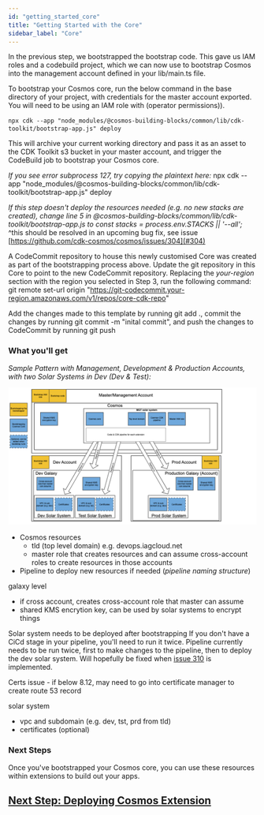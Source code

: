 ```yaml
---
id: "getting_started_core"
title: "Getting Started with the Core"
sidebar_label: "Core"
---
```


In the previous step, we bootstrapped the bootstrap code. This gave us IAM roles and a codebuild project, which we can now use to bootstrap Cosmos into the management account defined in your lib/main.ts file.

To bootstrap your Cosmos core, run the below command in the base directory of your project, with credentials for the master account exported. You will need to be using an IAM role with (operator permissions)).

    npx cdk --app "node_modules/@cosmos-building-blocks/common/lib/cdk-toolkit/bootstrap-app.js" deploy

This will archive your current working directory and pass it as an asset to the CDK Toolkit s3 bucket in your master account, and trigger the CodeBuild job to bootstrap your Cosmos core.

_If you see error subprocess 127, try copying the plaintext here:_ npx cdk --app "node_modules/@cosmos-building-blocks/common/lib/cdk-toolkit/bootstrap-app.js" deploy

_If this step doesn't deploy the resources needed (e.g. no new stacks are created), change line 5 in @cosmos-building-blocks/common/lib/cdk-toolkit/bootstrap-app.js to const stacks = process.env.STACKS || '--all';_
^this should be resolved in an upcoming bug fix, see issue [https://github.com/cdk-cosmos/cosmos/issues/304](#304)

A CodeCommit repository to house this newly customised Core was created as part of the bootstrapping process above. Update the git repository in this Core to point to the new CodeCommit repository. Replacing the _your-region_ section with the region you selected in Step 3, run the following command:
git remote set-url origin "https://git-codecommit.your-region.amazonaws.com/v1/repos/core-cdk-repo"

Add the changes made to this template by running git add ., commit the changes by running git commit -m "inital commit", and push the changes to CodeCommit by running git push

### What you'll get

_Sample Pattern with Management, Development & Production Accounts, with two Solar Systems in Dev (Dev & Test):_

![](./assets/getting_started/cosmos-core-bootstrap.png)

- Cosmos resources 
    - tld (top level domain) e.g. devops.iagcloud.net
    - master role that creates resources and can assume cross-account roles to create resources in those accounts
- Pipeline to deploy new resources if needed (*pipeline naming structure*)

galaxy level
- if cross account, creates cross-account role that master can assume
- shared KMS encrytion key, can be used by solar systems to encrypt things


Solar system needs to be deployed after bootstrapping
If you don't have a CiCd stage in your pipeline, you'll need to run it twice.
Pipeline currently needs to be run twice, first to make changes to the pipeline, then to deploy the dev solar system. Will hopefully be fixed when [issue 310](https://github.com/cdk-cosmos/cosmos/issues/310) is implemented.

Certs issue - if below 8.12, may need to go into certificate manager to create route 53 record

solar system
- vpc and subdomain (e.g. dev, tst, prd from tld)
- certificates (optional)

### Next Steps
Once you've bootstrapped your Cosmos core, you can use these resources within extensions to build out your apps.

## [Next Step: Deploying Cosmos Extension](getting_started_extension.md)